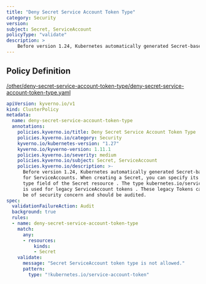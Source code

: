 ```yaml
---
title: "Deny Secret Service Account Token Type"
category: Security
version: 
subject: Secret, ServiceAccount
policyType: "validate"
description: >
    Before version 1.24, Kubernetes automatically generated Secret-based tokens  for ServiceAccounts. When creating a Secret, you can specify its type using the  type field of the Secret resource . The type kubernetes.io/service-account-token is used for legacy ServiceAccount tokens . These legacy Tokens can be of security concern and should be audited.
---
```


## Policy Definition
<a href="https://github.com/kyverno/policies/raw/main//other/deny-secret-service-account-token-type/deny-secret-service-account-token-type.yaml" target="-blank">/other/deny-secret-service-account-token-type/deny-secret-service-account-token-type.yaml</a>

```yaml
apiVersion: kyverno.io/v1
kind: ClusterPolicy
metadata:
  name: deny-secret-service-account-token-type
  annotations:
    policies.kyverno.io/title: Deny Secret Service Account Token Type
    policies.kyverno.io/category: Security
    kyverno.io/kubernetes-version: "1.27"
    kyverno.io/kyverno-version: 1.11.1
    policies.kyverno.io/severity: medium
    policies.kyverno.io/subject: Secret, ServiceAccount
    policies.kyverno.io/description: >-
      Before version 1.24, Kubernetes automatically generated Secret-based tokens 
      for ServiceAccounts. When creating a Secret, you can specify its type using the 
      type field of the Secret resource . The type kubernetes.io/service-account-token
      is used for legacy ServiceAccount tokens . These legacy Tokens can
      be of security concern and should be audited.
spec:
  validationFailureAction: Audit
  background: true
  rules:
  - name: deny-secret-service-account-token-type
    match:
      any:
      - resources:
          kinds:
          - Secret
    validate:
      message: "Secret ServiceAccount token type is not allowed."
      pattern:
        type: "!kubernetes.io/service-account-token"
```
